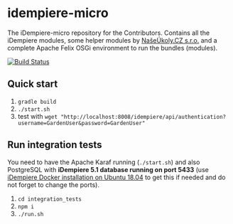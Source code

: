 # idempiere-micro
The iDempiere-micro repository for the Contributors. Contains all the iDempiere modules, some helper modules by [NašeÚkoly.CZ s.r.o.](http://www.naseukoly.cz) and a complete Apache Felix OSGi environment to run the bundles (modules).

[![Build Status](https://travis-ci.org/iDempiere-micro/idempiere-micro.svg?branch=master)](https://travis-ci.org/iDempiere-micro/idempiere-micro)

## Quick start

1. `gradle build`
2. `./start.sh`
3. test with `wget "http://localhost:8008/idempiere/api/authentication?username=GardenUser&password=GardenUser"`

## Run integration tests
You need to have the Apache Karaf running (`./start.sh`) and also PostgreSQL with **iDempiere 5.1 database running on port 5433** (use [iDempiere Docker installation on Ubuntu 18.04](http://support.hsharp.software/display/IDEMPIERE/iDempiere+Docker+installation+on+Ubuntu+18.04) to get this if needed and do not forget to change the ports).

1. `cd integration_tests`
2. `npm i`
3. `./run.sh`
